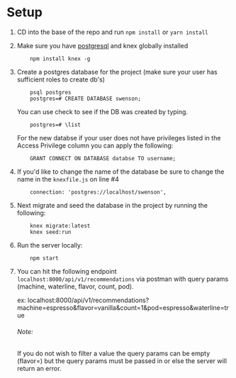 # Setup
1. CD into the base of the repo and run `npm install` or `yarn install`

2. Make sure you have [postgresql](https://medium.com/@Umesh_Kafle/postgresql-and-postgis-installation-in-mac-os-87fa98a6814d) and knex globally installed 
    ``` 
        npm install knex -g
    ```

3. Create a postgres database for the project (make sure your user has sufficient roles to create db's)
    ```
        psql postgres
        postgres=# CREATE DATABASE swenson;
    ``` 
    You can use check to see if the DB was created by typing.
    ```       
        postgres=# \list
    ````

    For the new databse if your user does not have privileges listed in the Access Privilege column you can apply the following:

    ```
        GRANT CONNECT ON DATABASE databse TO username;
    ```

4. If you'd like to change the name of the database be sure to change the name in the `knexfile.js` on line #4 
    ``` 
        connection: 'postgres://localhost/swenson',
    ```
    
4. Next migrate and seed the database in the project by running the following:
    ```
        knex migrate:latest
        knex seed:run
    ```
    

5. Run the server locally: 
    ```
        npm start
    ```

6. You can hit the following endpoint `localhost:8000/api/v1/recommendations` via postman with query params (machine, waterline, flavor, count, pod).

    ex: localhost:8000/api/v1/recommendations?machine=espresso&flavor=vanilla&count=1&pod=espresso&waterline=true

    ###### Note: 
    If you do not wish to filter a value the query params can be empty (flavor=) but the query params must be passed in or else the server will return an error.
